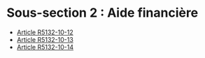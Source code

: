 # Sous-section 2 : Aide financière

* [Article R5132-10-12](./LEGIARTI000028650435.md)
* [Article R5132-10-13](./LEGIARTI000028650443.md)
* [Article R5132-10-14](./LEGIARTI000028650450.md)
